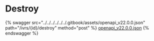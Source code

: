 # Destroy

{% swagger src="../../../../../../.gitbook/assets/openapi_v22.0.0.json" path="/ivrs/{id}/destroy" method="post" %}
[openapi_v22.0.0.json](../../../../../../.gitbook/assets/openapi_v22.0.0.json)
{% endswagger %}
